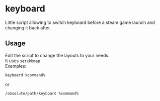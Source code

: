 # keyboard

Little script allowing to switch keyboard before a steam game launch and changing it back after.

## Usage

Edit the script to change the layouts to your needs.  
It uses `setxkbmap`  
Exemples:  
```
keyboard %command%
```  
or  
```
/absolute/path/keyboard %command%
```

